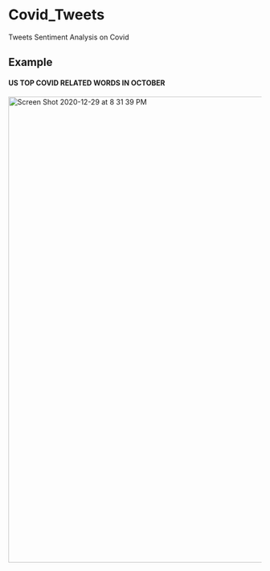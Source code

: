 # Covid_Tweets
Tweets Sentiment Analysis on Covid 



## Example
#### US TOP COVID RELATED WORDS IN OCTOBER
<img width="927" alt="Screen Shot 2020-12-29 at 8 31 39 PM" src="https://user-images.githubusercontent.com/60943971/103330134-0266eb00-4a15-11eb-96bc-c6a7696d6a41.png">


